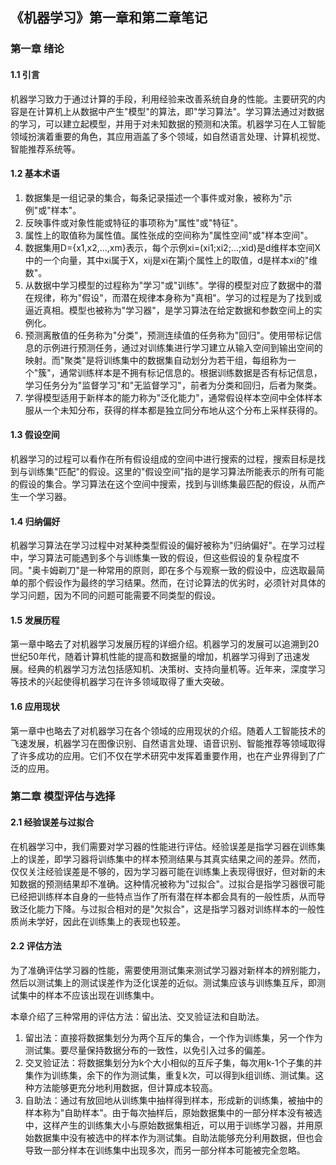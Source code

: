 ## 《机器学习》第一章和第二章笔记

### 第一章 绪论

#### 1.1 引言

机器学习致力于通过计算的手段，利用经验来改善系统自身的性能。主要研究的内容是在计算机上从数据中产生"模型"的算法，即"学习算法"。学习算法通过对数据的学习，可以建立起模型，并用于对未知数据的预测和决策。机器学习在人工智能领域扮演着重要的角色，其应用涵盖了多个领域，如自然语言处理、计算机视觉、智能推荐系统等。

#### 1.2 基本术语

1. 数据集是一组记录的集合，每条记录描述一个事件或对象，被称为"示例"或"样本"。
2. 反映事件或对象性能或特征的事项称为"属性"或"特征"。
3. 属性上的取值称为属性值。属性张成的空间称为"属性空间"或"样本空间"。
4. 数据集用D={x1,x2,...,xm}表示，每个示例xi=(xi1;xi2;...;xid)是d维样本空间X中的一个向量，其中xi属于X，xij是xi在第j个属性上的取值，d是样本xi的"维数"。
5. 从数据中学习模型的过程称为"学习"或"训练"。学得的模型对应了数据中的潜在规律，称为"假设"，而潜在规律本身称为"真相"。学习的过程是为了找到或逼近真相。模型也被称为"学习器"，是学习算法在给定数据和参数空间上的实例化。
6. 预测离散值的任务称为"分类"，预测连续值的任务称为"回归"。使用带标记信息的示例进行预测任务，通过对训练集进行学习建立从输入空间到输出空间的映射。而"聚类"是将训练集中的数据集自动划分为若干组，每组称为一个"簇"，通常训练样本是不拥有标记信息的。根据训练数据是否有标记信息，学习任务分为"监督学习"和"无监督学习"，前者为分类和回归，后者为聚类。
7. 学得模型适用于新样本的能力称为"泛化能力"，通常假设样本空间中全体样本服从一个未知分布，获得的样本都是独立同分布地从这个分布上采样获得的。

#### 1.3 假设空间

机器学习的过程可以看作在所有假设组成的空间中进行搜索的过程，搜索目标是找到与训练集"匹配"的假设。这里的"假设空间"指的是学习算法所能表示的所有可能的假设的集合。学习算法在这个空间中搜索，找到与训练集最匹配的假设，从而产生一个学习器。

#### 1.4 归纳偏好

机器学习算法在学习过程中对某种类型假设的偏好被称为"归纳偏好"。在学习过程中，学习算法可能遇到多个与训练集一致的假设，但这些假设的复杂程度不同。"奥卡姆剃刀"是一种常用的原则，即在多个与观察一致的假设中，应选取最简单的那个假设作为最终的学习结果。然而，在讨论算法的优劣时，必须针对具体的学习问题，因为不同的问题可能需要不同类型的假设。

#### 1.5 发展历程

第一章中略去了对机器学习发展历程的详细介绍。机器学习的发展可以追溯到20世纪50年代，随着计算机性能的提高和数据量的增加，机器学习得到了迅速发展。经典的机器学习方法包括感知机、决策树、支持向量机等。近年来，深度学习等技术的兴起使得机器学习在许多领域取得了重大突破。

#### 1.6 应用现状

第一章中也略去了对机器学习在各个领域的应用现状的介绍。随着人工智能技术的飞速发展，机器学习在图像识别、自然语言处理、语音识别、智能推荐等领域取得了许多成功的应用。它们不仅在学术研究中发挥着重要作用，也在产业界得到了广泛的应用。

### 第二章 模型评估与选择

#### 2.1 经验误差与过拟合

在机器学习中，我们需要对学习器的性能进行评估。经验误差是指学习器在训练集上的误差，即学习器将训练集中的样本预测结果与其真实结果之间的差异。然而，仅仅关注经验误差是不够的，因为学习器可能在训练集上表现得很好，但对新的未知数据的预测结果却不准确。这种情况被称为"过拟合"。过拟合是指学习器很可能已经把训练样本自身的一些特点当作了所有潜在样本都会具有的一般性质，从而导致泛化能力下降。与过拟合相对的是"欠拟合"，这是指学习器对训练样本的一般性质尚未学好，因此在训练集上的表现也较差。

#### 2.2 评估方法

为了准确评估学习器的性能，需要使用测试集来测试学习器对新样本的辨别能力，然后以测试集上的测试误差作为泛化误差的近似。测试集应该与训练集互斥，即测试集中的样本不应该出现在训练集中。

本章介绍了三种常用的评估方法：留出法、交叉验证法和自助法。

1. 留出法：直接将数据集划分为两个互斥的集合，一个作为训练集，另一个作为测试集。要尽量保持数据分布的一致性，以免引入过多的偏差。
2. 交叉验证法：将数据集划分为k个大小相似的互斥子集，每次用k-1个子集的并集作为训练集，余下的作为测试集，重复k次，可以得到k组训练、测试集。这种方法能够更充分地利用数据，但计算成本较高。
3. 自助法：通过有放回地从训练集中抽样得到样本，形成新的训练集，被抽中的样本称为"自助样本"。由于每次抽样后，原始数据集中的一部分样本没有被选中，这样产生的训练集大小与原始数据集相近，可以用于训练学习器，并用原始数据集中没有被选中的样本作为测试集。自助法能够充分利用数据，但也会导致一部分样本在训练集中出现多次，而另一部分样本可能被完全忽略。